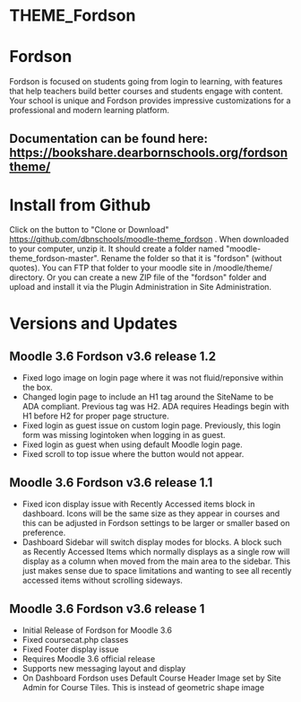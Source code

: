 THEME_Fordson
===========

# Fordson

Fordson is focused on students going from login to learning, with features that help teachers build better courses and students engage with content. Your school is unique and Fordson provides impressive customizations for a professional and modern learning platform. 

## Documentation can be found here: https://bookshare.dearbornschools.org/fordsontheme/

# Install from Github
Click on the button to "Clone or Download" https://github.com/dbnschools/moodle-theme_fordson . When downloaded to your computer, unzip it. It should create a folder named "moodle-theme_fordson-master". Rename the folder so that it is "fordson" (without quotes). You can FTP that folder to your moodle site in /moodle/theme/ directory. Or you can create a new ZIP file of the "fordson" folder and upload and install it via the Plugin Administration in Site Administration.


# Versions and Updates

## Moodle 3.6 Fordson v3.6 release 1.2
* Fixed logo image on login page where it was not fluid/reponsive within the box.
* Changed login page to include an H1 tag around the SiteName to be ADA compliant.  Previous tag was H2.  ADA requires Headings begin with H1 before H2 for proper page structure.
* Fixed login as guest issue on custom login page.  Previously, this login form was missing logintoken when logging in as guest.
* Fixed login as guest when using default Moodle login page.
* Fixed scroll to top issue where the button would not appear.


## Moodle 3.6 Fordson v3.6 release 1.1
* Fixed icon display issue with Recently Accessed items block in dashboard.  Icons will be the same size as they appear in courses and this can be adjusted in Fordson settings to be larger or smaller based on preference.
* Dashboard Sidebar will switch display modes for blocks.  A block such as Recently Accessed Items which normally displays as a single row will display as a column when moved from the main area to the sidebar.  This just makes sense due to space limitations and wanting to see all recently accessed items without scrolling sideways.

## Moodle 3.6 Fordson v3.6 release 1
* Initial Release of Fordson for Moodle 3.6
* Fixed coursecat.php classes
* Fixed Footer display issue
* Requires Moodle 3.6 official release
* Supports new messaging layout and display
* On Dashboard Fordson uses Default Course Header Image set by Site Admin for Course Tiles.  This is instead of geometric shape image